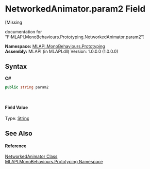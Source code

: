 # NetworkedAnimator.param2 Field
 

\[Missing <summary> documentation for "F:MLAPI.MonoBehaviours.Prototyping.NetworkedAnimator.param2"\]

**Namespace:**&nbsp;<a href="N_MLAPI_MonoBehaviours_Prototyping">MLAPI.MonoBehaviours.Prototyping</a><br />**Assembly:**&nbsp;MLAPI (in MLAPI.dll) Version: 1.0.0.0 (1.0.0.0)

## Syntax

**C#**<br />
``` C#
public string param2
```

<br />

#### Field Value
Type: <a href="http://msdn2.microsoft.com/en-us/library/s1wwdcbf" target="_blank">String</a>

## See Also


#### Reference
<a href="T_MLAPI_MonoBehaviours_Prototyping_NetworkedAnimator">NetworkedAnimator Class</a><br /><a href="N_MLAPI_MonoBehaviours_Prototyping">MLAPI.MonoBehaviours.Prototyping Namespace</a><br />